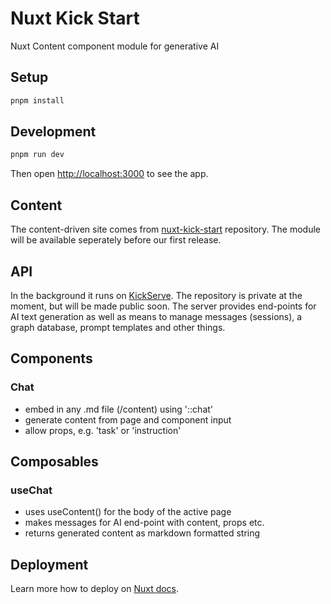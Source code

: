 # Nuxt Kick Start

Nuxt Content component module for generative AI


## Setup

```bash
pnpm install
```

## Development

```bash
pnpm run dev
```

Then open [http://localhost:3000](http://localhost:3000) to see the app.

## Content

The content-driven site comes from [nuxt-kick-start](https://github.com/deniskropp/nuxt-kick-start) repository.
The module will be available seperately before our first release.

## API

In the background it runs on [KickServe](https://github.com/deniskropp/KickServe).
The repository is private at the moment, but will be made public soon.
The server provides end-points for AI text generation as well as means to manage messages (sessions), a graph database, prompt templates and other things.

## Components

### Chat
- embed in any .md file (/content) using '::chat'
- generate content from page and component input
- allow props, e.g. 'task' or 'instruction'

## Composables

### useChat
- uses useContent() for the body of the active page
- makes messages for AI end-point with content, props etc.
- returns generated content as markdown formatted string

## Deployment

Learn more how to deploy on [Nuxt docs](https://nuxt.com/docs/getting-started/deployment).
